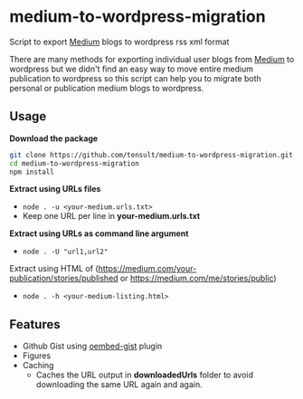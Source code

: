 # medium-to-wordpress-migration
Script to export [Medium](https://www.medium.com) blogs to wordpress rss xml format

There are many methods for exporting individual user blogs from [Medium](https://www.medium.com) to wordpress but we didn't find an easy way to move entire medium publication to wordpress so this script can help you to migrate both personal or publication medium blogs to wordpress. 

## Usage
**Download the package**
```sh
git clone https://github.com/tensult/medium-to-wordpress-migration.git
cd medium-to-wordpress-migration
npm install
```

**Extract using URLs files**
* `node . -u <your-medium.urls.txt>`
* Keep one URL per line in **your-medium.urls.txt** 

**Extract using URLs as command line argument**
* `node . -U "url1,url2"`

Extract using HTML of (https://medium.com/your-publication/stories/published or https://medium.com/me/stories/public)
* `node . -h <your-medium-listing.html>`

## Features
* Github Gist using [oembed-gist](https://wordpress.org/plugins/oembed-gist/) plugin
* Figures
* Caching 
  * Caches the URL output in **downloadedUrls** folder to avoid downloading the same URL again and again.
  